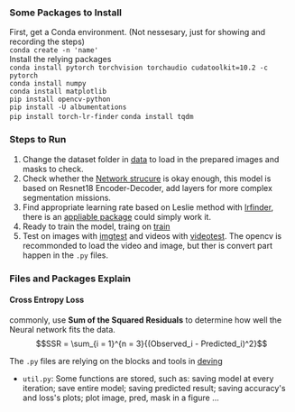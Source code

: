 ### Some Packages to Install
First, get a Conda environment. (Not nessesary, just for showing and recording the steps)    
`conda create -n 'name'`  
Install the relying packages  
`conda install pytorch torchvision torchaudio cudatoolkit=10.2 -c pytorch`  
`conda install numpy`  
`conda install matplotlib`  
`pip install opencv-python`  
`pip install -U albumentations`  
`pip install torch-lr-finder`
`conda install tqdm`

### Steps to Run
1. Change the dataset folder in [data](havingfun/detecting/segmentation/lightunet18/lightdataCV.py) to load in the prepared images and masks to check.
2. Check whether the [Network strucure](havingfun/detecting/segmentation/lightunet18/lightunet.py) is okay enough, this model is based on Resnet18 Encoder-Decoder, add layers for more complex segmentation missions.
3. Find appropriate learning rate based on Leslie method with [lrfinder](havingfun/detecting/segmentation/lightunet18/lightlrfind.py), there is an [appliable package](https://pypi.org/project/torch-lr-finder/?msclkid=c492365aaf6c11ec9d78518a9cef19b9) could simply work it.
4. Ready to train the model, traing on [train](havingfun/detecting/segmentation/lightunet18/lighttrain.py)
5. Test on images with [imgtest](havingfun/detecting/segmentation/lightunet18/lighttestimg.py) and videos with [videotest](havingfun/detecting/segmentation/lightunet18/lighttestvideo.py). The opencv is recommonded to load the video and image, but ther is convert part happen in the `.py` files.

### Files and Packages Explain
#### Cross Entropy Loss
commonly, use __Sum of the Squared Residuals__ to determine how well the Neural network fits the data. 
$$SSR = \sum_{i = 1}^{n = 3}{(Observed_i - Predicted_i)^2}$$

The `.py` files are relying on the blocks and tools in [deving](havingfun/deving)
* `util.py`: Some functions are stored, such as: saving model at every iteration; save entire model; saving predicted result; saving accuracy's and loss's plots; plot image, pred, mask in a figure ...  


